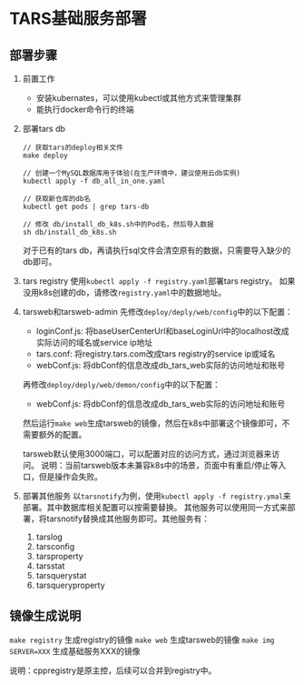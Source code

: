 # TARS基础服务部署

## 部署步骤

1. 前置工作
   - 安装kubernates，可以使用kubectl或其他方式来管理集群
   - 能执行docker命令行的终端

2. 部署tars db
   ```
   // 获取tars的deploy相关文件
   make deploy
   
   // 创建一个MySQL数据库用于体验(在生产环境中，建议使用云db实例)
   kubectl apply -f db_all_in_one.yaml

   // 获取新仓库的db名
   kubectl get pods | grep tars-db

   // 修改 db/install_db_k8s.sh中的Pod名，然后导入数据
   sh db/install_db_k8s.sh
   ```
   对于已有的tars db，再请执行sql文件会清空原有的数据，只需要导入缺少的db即可。

3. tars registry
   使用`kubectl apply -f registry.yaml`部署tars registry。
   如果没用k8s创建的db，请修改`registry.yaml`中的数据地址。

4. tarsweb和tarsweb-admin
   先修改`deploy/deply/web/config`中的以下配置：
   - loginConf.js: 将baseUserCenterUrl和baseLoginUrl中的localhost改成实际访问的域名或service ip地址
   - tars.conf: 将registry.tars.com改成tars registry的service ip或域名
   - webConf.js: 将dbConf的信息改成db_tars_web实际的访问地址和账号

   再修改`deploy/deply/web/demon/config`中的以下配置：
   - webConf.js: 将dbConf的信息改成db_tars_web实际的访问地址和账号

   然后运行`make web`生成tarsweb的镜像，然后在k8s中部署这个镜像即可，不需要额外的配置。

   tarsweb默认使用3000端口，可以配置对应的访问方式，通过浏览器来访问。
   说明：当前tarsweb版本未兼容k8s中的场景，页面中有重启/停止等入口，但是操作会失败。

5. 部署其他服务
   以`tarsnotify`为例，使用`kubectl apply -f registry.ymal`来部署。其中数据库相关配置可以按需要替换。
   其他服务可以使用同一方式来部署，将tarsnotify替换成其他服务即可。其他服务有：
   1. tarslog
   2. tarsconfig
   3. tarsproperty
   4. tarsstat
   5. tarsquerystat
   6. tarsqueryproperty

## 镜像生成说明

`make registry` 生成registry的镜像
`make web` 生成tarsweb的镜像
`make img SERVER=XXX` 生成基础服务XXX的镜像

说明：cppregistry是原主控，后续可以合并到registry中。
